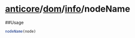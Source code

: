 # [anticore](../../../../../#reference)/[dom](../../#reference)/[info](../#reference)/<a name="reference">nodeName</a>

##Usage

```js
nodeName(node)
```